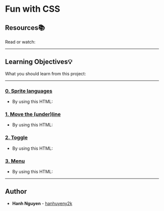 # Fun with CSS

## Resources:books:
Read or watch:

---
## Learning Objectives:bulb:
What you should learn from this project:

---

### [0. Sprite languages](./0-styles.css)
* By using this HTML:


### [1. Move the (under)line](./1-styles.css)
* By using this HTML:


### [2. Toggle](./2-styles.css)
* By using this HTML:


### [3. Menu](./3-styles.css)
* By using this HTML:

---

## Author
* **Hanh Nguyen** - [hanhuyeny2k](github.com/hanhuyeny2k)